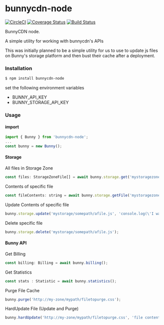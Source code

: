 # bunnycdn-node
[![CircleCI](https://circleci.com/gh/UintaGroup/bunnycdn-node.svg?style=svg)](https://circleci.com/gh/UintaGroup/bunnycdn-node)
[![Coverage Status](https://coveralls.io/repos/github/UintaGroup/bunnycdn-node/badge.svg?branch=master)](https://coveralls.io/github/UintaGroup/bunnycdn-node?branch=master)
[![Build Status](https://travis-ci.org/UintaGroup/bunnycdn-node.svg?branch=master)](https://travis-ci.org/UintaGroup/bunnycdn-node)

BunnyCDN node. 

A simple utility for working with bunnycdn's APIs

This was initially planned to be a simple utility for us to use to update js files on Bunny's storage platform and then bust their cache after a deployment. 

### Installation

```bash
$ npm install bunnycdn-node
```

set the following environment variables
 - BUNNY_API_KEY
 - BUNNY_STORAGE_API_KEY

### Usage

#### import
``` javascript
import { Bunny } from 'bunnycdn-node';
...
const bunny = new Bunny();

```

#### Storage 

All files in Storage Zone
``` javascript
const files: StorageZoneFile[] = await bunny.storage.get('mystoragezone');
```

Contents of specific file
``` javascript
const fileContents: string = await bunny.storage.getFile('mystoragezone/somepath/afile.js');
```

Update Contents of specific file
``` javascript
bunny.storage.update('mystorage/somepath/afile.js', 'console.log(\'I was updated\');');
```

Delete specific file
``` javascript
bunny.storage.delete('mystorage/somepath/afile.js');
```

#### Bunny API

Get Billing 
``` javascript
const billing: Billing = await bunny.billing();
```

Get Statistics
``` javascript
const stats : Statistic = await bunny.statistics();
```

Purge File Cache
``` javascript
bunny.purge('http://my-zone/mypath/filetopurge.css');
```

HardUpdate File (Update and Purge)
``` javascript
bunny.hardUpdate('http://my-zone/mypath/filetopurge.css', 'file contents');
```
